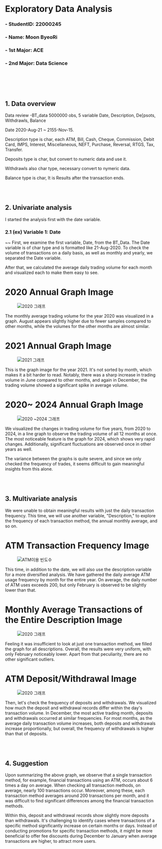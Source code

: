 # Exploratory Data Analysis 
### - StudentID: 22000245
### - Name: Moon ByeoRi
### - 1st Major: ACE
### - 2nd Major: Data Science
<br>




<br><br>
## 1. Data overview <br>
Data review
-BT_data 5000000 obs, 5 variable
Date, Description, De[psots, Withdrawls, Balance

Date 2020-Aug-21 ~ 2155-Nov-15.

Description type is char, each ATM, Bill, Cash, Cheque, Commission, Debit Card, IMPS, Interest, Miscellaneous, NEFT, Purchase, Reversal, RTGS, Tax, Transfer.

Deposits type is char, but convert to numeric data and use it.

Withdrawls also char type, necessary convert to nymeric data.

Balance type is char, It is Results after the transaction ends.







<br><br>
## 2. Univariate analysis <br>

I started the analysis first with the date variable.

### 2.1 (ex) Variable 1: Date <br>
~~
First, we examine the first variable, Date, from the BT_Data. The Date variable is of char type and is formatted like 21-Aug-2020. To check the volume of transactions on a daily basis, as well as monthly and yearly, we separated the Date variable.

After that, we calculated the average daily trading volume for each month and visualized each to make them easy to see.
# 2020 Annual Graph Image
<figure>
  <img src="https://github.com/ssidnwm/bdt/blob/main/grap1.png?raw=true" alt="2020 그래프"/>
    
</figure>
The monthly average trading volume for the year 2020 was visualized in a graph. August appears slightly higher due to fewer samples compared to other months, while the volumes for the other months are almost similar.

# 2021 Annual Graph Image
<figure>
  <img src="https://github.com/ssidnwm/bdt/blob/main/grap2.png?raw=true" alt="2021 그래프"/>

</figure>
This is the graph image for the year 2021. It's not sorted by month, which makes it a bit harder to read. Notably, there was a sharp increase in trading volume in June compared to other months, and again in December, the trading volume showed a significant spike in average volume.

# 2020~ 2024 Annual Graph Image
<figure>
  <img src="https://github.com/ssidnwm/bdt/blob/main/grap3.png?raw=true" alt="2020 ~2024 그래프"/>

</figure>

We visualized the changes in trading volume for five years, from 2020 to 2024, in a line graph to observe the trading volume of all 12 months at once. The most noticeable feature is the graph for 2024, which shows very rapid changes. Additionally, significant fluctuations are observed once in other years as well.

The variance between the graphs is quite severe, and since we only checked the frequency of trades, it seems difficult to gain meaningful insights from this alone.



<br><br>
## 3. Multivariate analysis <br>

We were unable to obtain meaningful results with just the daily transaction frequency. This time, we will use another variable, "Description," to explore the frequency of each transaction method, the annual monthly average, and so on.

# ATM Transaction Frequency Image
<figure>
  <img src="https://github.com/ssidnwm/bdt/blob/main/grap4.png?raw=true" alt="ATM이용 빈도수"/>

</figure>
This time, in addition to the date, we will also use the description variable for a more diversified analysis. We have gathered the daily average ATM usage frequency by month for the entire year. On average, the daily number of ATM uses exceeds 200, but only February is observed to be slightly lower than that.

# Monthly Average Transactions of the Entire Description Image
<figure>
  <img src="https://github.com/ssidnwm/bdt/blob/main/grap5.png?raw=true" alt="2020 그래프"/>

</figure>
Feeling it was insufficient to look at just one transaction method, we filled the graph for all descriptions. Overall, the results were very uniform, with only February noticeably lower. Apart from that peculiarity, there are no other significant outliers.

# ATM Deposit/Withdrawal Image

<figure>
  <img src="https://github.com/ssidnwm/bdt/blob/main/grap6.png?raw=true" alt="2020 그래프"/>

</figure>

Then, let's check the frequency of deposits and withdrawals. We visualized how much the deposit and withdrawal records differ within the day's transaction volume. In December, the most active trading month, deposits and withdrawals occurred at similar frequencies. For most months, as the average daily transaction volume increases, both deposits and withdrawals increase proportionally, but overall, the frequency of withdrawals is higher than that of deposits.


<br><br>
## 4. Suggestion <br>

Upon summarizing the above graph, we observe that a single transaction method, for example, financial transactions using an ATM, occurs about 6 times a day on average. When checking all transaction methods, on average, nearly 100 transactions occur. Moreover, among these, each transaction method averages around 200 transactions per month, and it was difficult to find significant differences among the financial transaction methods.

Within this, deposit and withdrawal records show slightly more deposits than withdrawals. It's challenging to identify cases where transactions of a specific method significantly increase on certain months or days. Instead of conducting promotions for specific transaction methods, it might be more beneficial to offer fee discounts during December to January when average transactions are higher, to attract more users.
